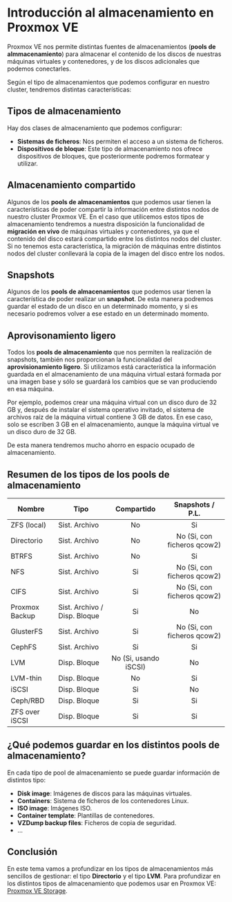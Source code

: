 # Introducción al almacenamiento en Proxmox VE

Proxmox VE nos permite distintas fuentes de almacenamientos (**pools de almmacenamiento**) para almacenar el contenido de los discos de nuestras máquinas virtuales y contenedores, y de los discos adicionales que podemos conectarles.

Según el tipo de almacenamientos que podemos configurar en nuestro cluster, tendremos distintas características:

## Tipos de almacenamiento

Hay dos clases de almacenamiento que podemos configurar:

* **Sistemas de ficheros**: Nos permiten el acceso a un sistema de ficheros.  
* **Dispositivos de bloque**: Este tipo de almacenamiento nos ofrece dispositivos de bloques, que posteriormente podremos formatear y utilizar.

## Almacenamiento compartido

Algunos de los **pools de almacenamientos** que podemos usar tienen la características de poder compartir la información entre distintos nodos de nuestro cluster Proxmox VE. En el caso que utilicemos estos tipos de almacenamiento tendremos a nuestra disposición la funcionalidad de **migración en vivo** de máquinas virtuales y contenedores, ya que el contenido del disco estará compartido entre los distintos nodos del cluster. Si no tenemos esta característica, la migración de máquinas entre distintos nodos del cluster conllevará la copia de la imagen del disco entre los nodos.

## Snapshots

Algunos de los **pools de almacenamientos** que podemos usar tienen la característica de poder realizar un **snapshot**. De esta manera podremos guardar el estado de un disco en un determinado momento, y si es necesario podremos volver a ese estado en un determinado momento.

## Aprovisonamiento ligero

Todos los **pools de almacenamiento** que nos permiten la realización de snapshots, también nos proporcionan la funcionalidad del **aprovisionamiento ligero**. Si utilizamos está característica la información guardada en el almacenamiento de una máquina virtual estará formada por una imagen base y sólo se guardará los cambios que se van produciendo en esa máquina.

Por ejemplo,  podemos crear una máquina virtual con un disco duro de 32 GB y, después de instalar el sistema operativo invitado, el sistema de archivos raíz de la máquina virtual contiene 3 GB de datos. En ese caso, solo se escriben 3 GB en el almacenamiento, aunque la máquina virtual ve un disco duro de 32 GB.

De esta manera tendremos mucho ahorro en espacio ocupado de almacenamiento.

## Resumen de los tipos de los pools de almacenamiento

|Nombre   |Tipo   |Compartido|Snapshots / P.L.|
|---------|-------|:--------:|:-------------:|
|ZFS (local)|Sist. Archivo|No|Si|
|Directorio|Sist. Archivo|No|No (Si, con ficheros qcow2)|
|BTRFS|Sist. Archivo|No|Si|
|NFS|Sist. Archivo|Si|No (Si, con ficheros qcow2)|
|CIFS|Sist. Archivo|Si|No (Si, con ficheros qcow2)|
|Proxmox Backup|Sist. Archivo / Disp. Bloque|Si|No|
|GlusterFS|Sist. Archivo|Si|No (Si, con ficheros qcow2)|
|CephFS|Sist. Archivo|Si|Si|
|LVM|Disp. Bloque|No (Si, usando iSCSI)|No|
|LVM-thin|Disp. Bloque|No|Si|
|iSCSI|Disp. Bloque|Si|No|
|Ceph/RBD|Disp. Bloque|Si|Si|
|ZFS over iSCSI|Disp. Bloque|Si|Si|

## ¿Qué podemos guardar en los distintos pools de almacenamiento?

En cada tipo de pool de almacenamiento se puede guardar información de distintos tipo:

* **Disk image**: Imágenes de discos para las máquinas virtuales.
* **Containers**: Sistema de ficheros de los contenedores Linux.
* **ISO image**: Imágenes ISO.
* **Container template**: Plantillas de contenedores.
* **VZDump backup files**: Ficheros de copia de seguridad.
* ...

## Conclusión

En este tema vamos a profundizar en los tipos de almacenamientos más sencillos de gestionar: el tipo **Directorio** y el tipo **LVM**. Para profundizar en los distintos tipos de almacenamiento que podemos usar en Proxmox VE: [Proxmox VE Storage](https://pve.proxmox.com/pve-docs/pve-admin-guide.html#chapter_storage).



